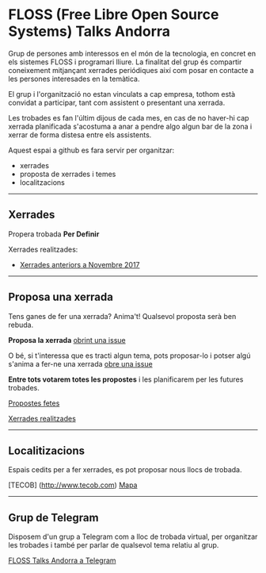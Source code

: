 # FLOSS (Free Libre Open Source Systems) Talks Andorra

Grup de persones amb interessos en el món de la tecnologia, en concret en els sistemes FLOSS i programari lliure.
La finalitat del grup és compartir coneixement mitjançant xerrades periódiques així com posar en contacte a les persones
interesades en la temàtica.

El grup i l'organització no estan vinculats a cap empresa, tothom està convidat a participar, tant com assistent o presentant
una xerrada.

Les trobades es fan l'últim dijous de cada mes, en cas de no haver-hi cap xerrada planificada s'acostuma a anar a pendre algo algun bar de la zona
i xerrar de forma distesa entre els assistents.

Aquest espai a github es fara servir per organitzar:
- xerrades
- proposta de xerrades i temes
- localitzacions

-----------------

## Xerrades 

Propera trobada **Per Definir**

Xerrades realitzades:
- [Xerrades anteriors a Novembre 2017](https://github.com/floss-talks-andorra/xerrades/tree/master/xerrades/anteriors) 


-----------------


## Proposa una xerrada

Tens ganes de fer una xerrada? Anima't! Qualsevol proposta serà ben rebuda.

**Proposa la xerrada** [obrint una issue](https://github.com/floss-talks-andorra/xerrades/issues)

O bé, si t'interessa que es tracti algun tema, pots proposar-lo i potser algú s'anima a fer-ne una xerrada  [obre una issue](https://github.com/pygrn/xerrades/issues/new)

**Entre tots votarem totes les propostes** i les planificarem per les futures trobades.


[Propostes fetes](https://github.com/floss-talks-andorra/xerrades/issues)

[Xerrades realitzades](https://github.com/floss-talks-andorra/xerrades/tree/master/xerrades/anteriors)


-----------------


## Localitizacions

Espais cedits per a fer xerrades, es pot proposar nous llocs de trobada.

[TECOB] (http://www.tecob.com) [Mapa](https://goo.gl/maps/N65JhbjnNVp)


-----------------


## Grup de Telegram

Disposem d'un grup a Telegram com a lloc de trobada virtual, per organitzar les trobades i també per parlar de qualsevol tema relatiu al grup.

[FLOSS Talks Andorra a Telegram](https://t.me/flosstalks)

